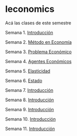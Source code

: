 # Ieconomics

Acá las clases de este semestre

Semana 1. [Introducción](https://keynes37.github.io/Ieconomics/Clases/Clase-intro.html#1)

Semana 2. [Método en Economía](https://keynes37.github.io/Ieconomics/Clases/Clase02.html#1)

Semana 3. [Problema Económico](https://keynes37.github.io/Ieconomics/Clases/Clase03.html#1)

Semana 4. [Agentes Económicos](https://keynes37.github.io/Ieconomics/Clases/Clase04.html#1)

Semana 5. [Elasticidad](https://keynes37.github.io/Ieconomics/Clases/Clase05.html#1)

Semana 6. [Estado](https://keynes37.github.io/Ieconomics/Clases/Clase06.html#1)

Semana 7. [Introducción](https://keynes37.github.io/Ieconomics/Clases/Clase07.html#1)

Semana 8. [Introducción](https://keynes37.github.io/Ieconomics/Clases/Clase08.html#1)

Semana 9. [Introducción](https://keynes37.github.io/Ieconomics/Clases/Clase09.html#1)

Semana 10. [Introducción](https://keynes37.github.io/Ieconomics/Clases/Clase10.html#1)

Semana 11. [Introducción](https://keynes37.github.io/Ieconomics/Clases/Clase11.html#1)